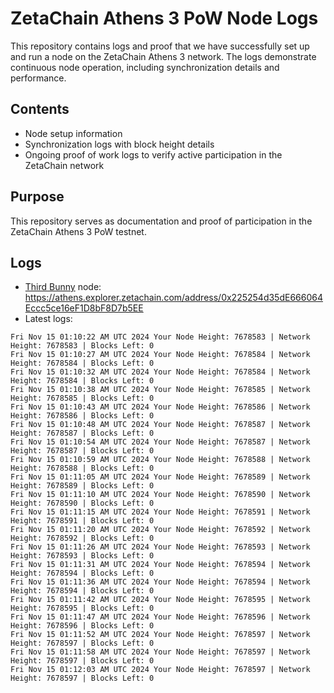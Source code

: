 # ZetaChain Athens 3 PoW Node Logs
This repository contains logs and proof that we have successfully set up and run a node on the ZetaChain Athens 3 network. The logs demonstrate continuous node operation, including synchronization details and performance.

## Contents
- Node setup information
- Synchronization logs with block height details
- Ongoing proof of work logs to verify active participation in the ZetaChain network

## Purpose
This repository serves as documentation and proof of participation in the ZetaChain Athens 3 PoW testnet.

## Logs

- [Third Bunny](https://thirdbunny.xyz/) node: https://athens.explorer.zetachain.com/address/0x225254d35dE666064Eccc5ce16eF1D8bF8D7b5EE
- Latest logs:
```
Fri Nov 15 01:10:22 AM UTC 2024 Your Node Height: 7678583 | Network Height: 7678583 | Blocks Left: 0
Fri Nov 15 01:10:27 AM UTC 2024 Your Node Height: 7678584 | Network Height: 7678584 | Blocks Left: 0
Fri Nov 15 01:10:32 AM UTC 2024 Your Node Height: 7678584 | Network Height: 7678584 | Blocks Left: 0
Fri Nov 15 01:10:38 AM UTC 2024 Your Node Height: 7678585 | Network Height: 7678585 | Blocks Left: 0
Fri Nov 15 01:10:43 AM UTC 2024 Your Node Height: 7678586 | Network Height: 7678586 | Blocks Left: 0
Fri Nov 15 01:10:48 AM UTC 2024 Your Node Height: 7678587 | Network Height: 7678587 | Blocks Left: 0
Fri Nov 15 01:10:54 AM UTC 2024 Your Node Height: 7678587 | Network Height: 7678587 | Blocks Left: 0
Fri Nov 15 01:10:59 AM UTC 2024 Your Node Height: 7678588 | Network Height: 7678588 | Blocks Left: 0
Fri Nov 15 01:11:05 AM UTC 2024 Your Node Height: 7678589 | Network Height: 7678589 | Blocks Left: 0
Fri Nov 15 01:11:10 AM UTC 2024 Your Node Height: 7678590 | Network Height: 7678590 | Blocks Left: 0
Fri Nov 15 01:11:15 AM UTC 2024 Your Node Height: 7678591 | Network Height: 7678591 | Blocks Left: 0
Fri Nov 15 01:11:20 AM UTC 2024 Your Node Height: 7678592 | Network Height: 7678592 | Blocks Left: 0
Fri Nov 15 01:11:26 AM UTC 2024 Your Node Height: 7678593 | Network Height: 7678593 | Blocks Left: 0
Fri Nov 15 01:11:31 AM UTC 2024 Your Node Height: 7678594 | Network Height: 7678594 | Blocks Left: 0
Fri Nov 15 01:11:36 AM UTC 2024 Your Node Height: 7678594 | Network Height: 7678594 | Blocks Left: 0
Fri Nov 15 01:11:42 AM UTC 2024 Your Node Height: 7678595 | Network Height: 7678595 | Blocks Left: 0
Fri Nov 15 01:11:47 AM UTC 2024 Your Node Height: 7678596 | Network Height: 7678596 | Blocks Left: 0
Fri Nov 15 01:11:52 AM UTC 2024 Your Node Height: 7678597 | Network Height: 7678597 | Blocks Left: 0
Fri Nov 15 01:11:58 AM UTC 2024 Your Node Height: 7678597 | Network Height: 7678597 | Blocks Left: 0
Fri Nov 15 01:12:03 AM UTC 2024 Your Node Height: 7678597 | Network Height: 7678597 | Blocks Left: 0
```
